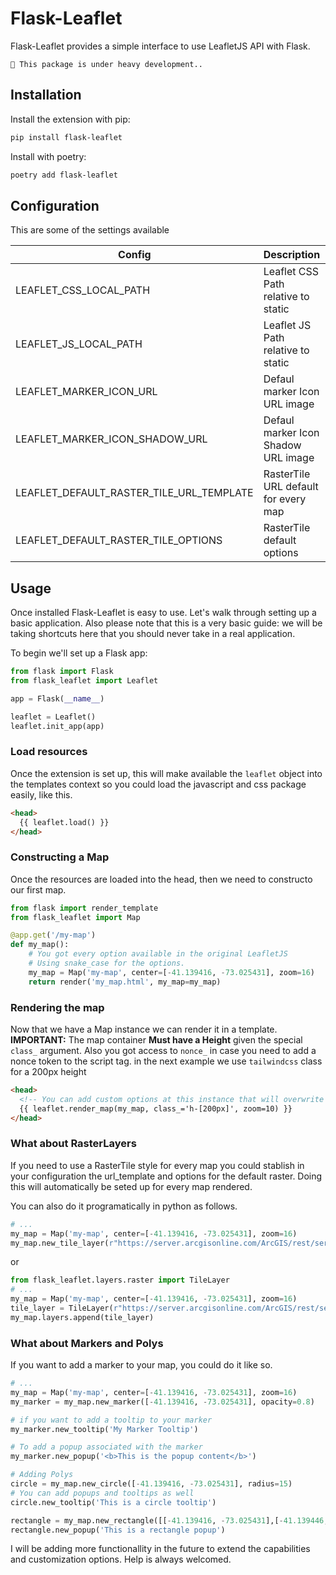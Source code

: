 # Flask-Leaflet

Flask-Leaflet provides a simple interface to use LeafletJS API with Flask.

```{warning}
🚧 This package is under heavy development..
```

## Installation

Install the extension with pip:

```bash
pip install flask-leaflet
```

Install with poetry:

```bash
poetry add flask-leaflet
```

## Configuration

This are some of the settings available

| Config                                   | Description                          | Type | Default |
| ---------------------------------------- | ------------------------------------ | ---- | ------- |
| LEAFLET_CSS_LOCAL_PATH                   | Leaflet CSS Path relative to static  | str  | `None`  |
| LEAFLET_JS_LOCAL_PATH                    | Leaflet JS Path relative to static   | str  | `None`  |
| LEAFLET_MARKER_ICON_URL                  | Defaul marker Icon URL image         | str  | `None`  |
| LEAFLET_MARKER_ICON_SHADOW_URL           | Defaul marker Icon Shadow URL image  | str  | `None`  |
| LEAFLET_DEFAULT_RASTER_TILE_URL_TEMPLATE | RasterTile URL default for every map | str  | `None`  |
| LEAFLET_DEFAULT_RASTER_TILE_OPTIONS      | RasterTile default options           | dict | `{}`    |

## Usage

Once installed Flask-Leaflet is easy to use. Let's walk through setting up a basic application. Also please note that this is a very basic guide: we will be taking shortcuts here that you should never take in a real application.

To begin we'll set up a Flask app:

```python
from flask import Flask
from flask_leaflet import Leaflet

app = Flask(__name__)

leaflet = Leaflet()
leaflet.init_app(app)
```

### Load resources

Once the extension is set up, this will make available the `leaflet` object into the templates context so you could load the javascript and css package easily, like this.

```html
<head>
  {{ leaflet.load() }}
</head>
```

### Constructing a Map

Once the resources are loaded into the head, then we need to constructo our first map.

```python
from flask import render_template
from flask_leaflet import Map

@app.get('/my-map')
def my_map():
    # You got every option available in the original LeafletJS
    # Using snake_case for the options.
    my_map = Map('my-map', center=[-41.139416, -73.025431], zoom=16)
    return render('my_map.html', my_map=my_map)
```

### Rendering the map

Now that we have a Map instance we can render it in a template. **IMPORTANT:** The map container **Must have a Height** given the special `class_` argument. Also you got access to `nonce_` in case you need to add a nonce token to the script tag.
in the next example we use `tailwindcss` class for a 200px height

```html
<head>
  <!-- You can add custom options at this instance that will overwrite any defaults coming from the view. Note that using class_='h-200px' we stablish a minimum height otherwise the map wouldnt be visible. -->
  {{ leaflet.render_map(my_map, class_='h-[200px]', zoom=10) }}
</head>
```

### What about RasterLayers

If you need to use a RasterTile style for every map you could stablish in your configuration the url_template and options for the default raster. Doing this will automatically be seted up for every map rendered.

You can also do it programatically in python as follows.

```python
# ...
my_map = Map('my-map', center=[-41.139416, -73.025431], zoom=16)
my_map.new_tile_layer(r"https://server.arcgisonline.com/ArcGIS/rest/services/World_Imagery/MapServer/tile/{z}/{y}/{x}", max_zoom=15, min_zoom=10)
```

or

```python
from flask_leaflet.layers.raster import TileLayer
# ...
my_map = Map('my-map', center=[-41.139416, -73.025431], zoom=16)
tile_layer = TileLayer(r"https://server.arcgisonline.com/ArcGIS/rest/services/World_Imagery/MapServer/tile/{z}/{y}/{x}", max_zoom=15, min_zoom=10)
my_map.layers.append(tile_layer)
```

### What about Markers and Polys

If you want to add a marker to your map, you could do it like so.

```python
# ...
my_map = Map('my-map', center=[-41.139416, -73.025431], zoom=16)
my_marker = my_map.new_marker([-41.139416, -73.025431], opacity=0.8)

# if you want to add a tooltip to your marker
my_marker.new_tooltip('My Marker Tooltip')

# To add a popup associated with the marker
my_marker.new_popup('<b>This is the popup content</b>')

# Adding Polys
circle = my_map.new_circle([-41.139416, -73.025431], radius=15)
# You can add popups and tooltips as well
circle.new_tooltip('This is a circle tooltip')

rectangle = my_map.new_rectangle([[-41.139416, -73.025431],[-41.139446, -73.025451]])
rectangle.new_popup('This is a rectangle popup')

```

I will be adding more functionallity in the future to extend the capabilities and customization options. Help is always welcomed.
